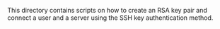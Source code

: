 This directory contains scripts on how to create an RSA key pair and connect a user and a server using the SSH key authentication method.
